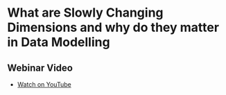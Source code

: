 # What are Slowly Changing Dimensions and why do they matter in Data Modelling

## Webinar Video
- [Watch on YouTube](https://youtu.be/j8tv5qprlsc?si=uO_qR-ixconbC4WH)

